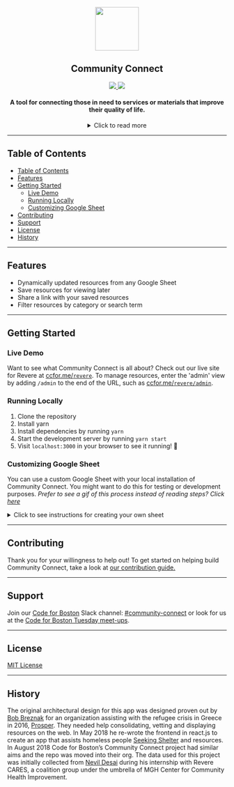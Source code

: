 <p align="center">
  <img
    src="https://github.com/codeforboston/communityconnect/blob/development/src/components/Header/Images/cc-mini-logo.png?raw=true"
    width="100px">
  <h2 align="center">Community Connect</h2>
  <div align="center">
    <a align="center" href="https://communityinviter.com/apps/cfb-public/code-for-boston-slack-invite">
      <img src="https://img.shields.io/badge/slack-codeforboston%20%23communityconnect-lightgrey.svg?logo=slack">
    </a>
    <img src="https://img.shields.io/github/commit-activity/m/codeforboston/communityconnect.svg">
  </div>

</p>

<h4 align="center">A tool for connecting those in need to services or materials that improve their quality of life.</h4>
<details align="center">
  <summary>Click to read more</summary>
  <p align="left">
    "Community Connect" is a health resource web application that aims to consolidate information about businesses and organization available in communities that promote healthy lifestyle choices. A health resource is defined as services or materials that improve the quality of life of others, ranging from affordable child care, substance abuse counseling, domestic violence support, and more. We are working in conjunction with Massachusetts General Hospital's <a href="https://www.massgeneral.org/cchi/">Center for Community Health Improvement</a>, MGH Revere HealthCare Center, and Revere CARES Coalition to create an extensive database in our pilot region of Revere, Chelsea, Charlestown, and eventually the Greater Boston Area.
  </p>
</details>

---

## Table of Contents
- [Table of Contents](#Table-of-Contents)
- [Features](#Features)
- [Getting Started](#Getting-Started)
  - [Live Demo](#Live-Demo)
  - [Running Locally](#Running-Locally)
  - [Customizing Google Sheet](#Customizing-Google-Sheet)
- [Contributing](#Contributing)
- [Support](#Support)
- [License](#License)
- [History](#History)

---
## Features
- Dynamically updated resources from any Google Sheet
- Save resources for viewing later
- Share a link with your saved resources
- Filter resources by category or search term

---
## Getting Started
### Live Demo
Want to see what Community Connect is all about? Check out our live site for Revere at [ccfor.me/`revere`](http://ccfor.me/revere). To manage resources, enter the 'admin' view by adding `/admin` to the end of the URL, such as [ccfor.me/`revere/admin`](http://ccfor.me/revere/admin).

### Running Locally
1) Clone the repository
2) Install yarn
3) Install dependencies by running `yarn`
4) Start the development server by running `yarn start`
5) Visit `localhost:3000` in your browser to see it running! 🎉

### Customizing Google Sheet
You can use a custom Google Sheet with your local installation of Community Connect. You might want to do this for testing or development purposes.
*Prefer to see a gif of this process instead of reading steps? Click [here](https://imgur.com/a/N6kdSjC)*
<details>
  <summary>Click to see instructions for creating your own sheet</summary>
  <ol>
   <li> Visit the <a href="https://docs.google.com/spreadsheets/d/1QolGVE4wVWSKdiWeMaprQGVI6MsjuLZXM5XQ6mTtONA/edit#gid=0">current spreadsheet</a></li>
   <li>Click File and select Make a Copy</li>
   <li>Click OK</li>
   <li>When viewing your copy, click SHARE in the upper-right hand corner.</li>
   <li>Click "Get shareable link" in the upper-right hand corner of the modal.</li>
   <li>Ensure that "Anyone with the link can view" is selected.</li>
   <li>Copy link</li>
   <li>Click done</li>
   <li>Click File and select "Publish to the web"</li>
   <li>Click Publish</li>
   <li>Open "src/googlesheetApi.js" in the codebase</li>
   <li>Replace "revere_key" with a portion of the URL in your clipboard</li>

   For Example, if the URL of your Google Spreadsheet is
   https://docs.google.com/spreadsheets/d/1FRd8Jw7y4CnnHCKIvkM-pjNjRVFHFHuobVU-ajXre6M/edit?usp=sharing

   Set the build-time environment variable REACT_APP_GOOGLE_SHEETS_ID to "1FRd8Jw7y4CnnHCKIvkM-pjNjRVFHFHuobVU-ajXre6M"
   </ol>
</details>


---

## Contributing
Thank you for your willingness to help out! To get started on helping build Community Connect, take a look at [our contribution guide.](/docs/CONTRIBUTING.md)

---

## Support
Join our [Code for Boston](https://www.codeforboston.org/) Slack channel: [#community-connect](https://communityinviter.com/apps/cfb-public/code-for-boston-slack-invite) or look for us at the [Code for Boston Tuesday meet-ups](https://meetup.com/Code-For-Boston).

---

## License
[MIT License](/LICENSE)

---

## History
The original architectural design for this app was designed proven out by [Bob Breznak](https://github.com/bobbrez) for an organization assisting with the refugee crisis in Greece in 2016, [Prosper](http://prosper.community/). They needed help consolidating, vetting and displaying resources on the web. In May 2018 he re-wrote the frontend in react.js to create an app that assists homeless people [Seeking Shelter](https://makao2.brez.io/) and resources. In August 2018 Code for Boston’s Community Connect project had similar aims and the repo was moved into their org. The data used for this project was initially collected from [Nevil Desai](https://www.linkedin.com/in/nevildesai/) during his internship with Revere CARES, a coalition group under the umbrella of MGH Center for Community Health Improvement.
